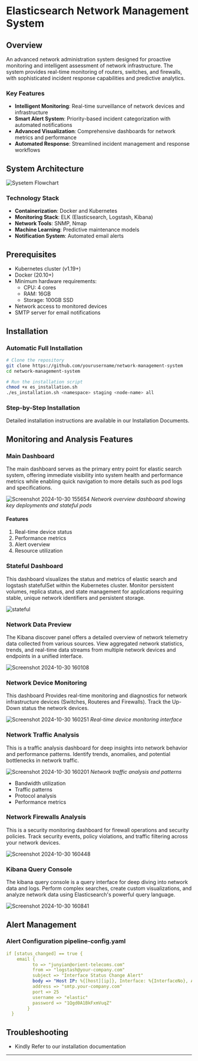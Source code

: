 # Elasticsearch Network Management System

## Overview
An advanced network administration system designed for proactive monitoring and intelligent assessment of network infrastructure. The system provides real-time monitoring of routers, switches, and firewalls, with sophisticated incident response capabilities and predictive analytics.

### Key Features
- **Intelligent Monitoring**: Real-time surveillance of network devices and infrastructure
- **Smart Alert System**: Priority-based incident categorization with automated notifications
- **Advanced Visualization**: Comprehensive dashboards for network metrics and performance
- **Automated Response**: Streamlined incident management and response workflows


## System Architecture
![Sysetem Flowchart](https://github.com/user-attachments/assets/7b927f12-b163-454e-963c-1c5c457d744c)


### Technology Stack
- **Containerization**: Docker and Kubernetes
- **Monitoring Stack**: ELK (Elasticsearch, Logstash, Kibana)
- **Network Tools**: SNMP, Nmap
- **Machine Learning**: Predictive maintenance models
- **Notification System**: Automated email alerts

## Prerequisites
- Kubernetes cluster (v1.19+)
- Docker (20.10+)
- Minimum hardware requirements:
  - CPU: 4 cores
  - RAM: 16GB
  - Storage: 100GB SSD
- Network access to monitored devices
- SMTP server for email notifications

## Installation

### Automatic Full Installation
```bash
# Clone the repository
git clone https://github.com/yourusername/network-management-system
cd network-management-system

# Run the installation script
chmod +x es_installation.sh
./es_installation.sh <namespace> staging <node-name> all
```

### Step-by-Step Installation
Detailed installation instructions are available in our Installation Documents.

## Monitoring and Analysis Features

### Main Dashboard
The main dashboard serves as the primary entry point for elastic search system, offering immediate visibility into system health and performance metrics while enabling quick navigation to more details such as pod logs and specifications.

![Screenshot 2024-10-30 155654](https://github.com/user-attachments/assets/2139c865-638c-4b06-ad93-055f9e372901)
*Network overview dashboard showing key deployments and stateful pods*

#### Features
1. Real-time device status
2. Performance metrics
3. Alert overview
4. Resource utilization

### Stateful Dashboard
This dashboard visualizes the status and metrics of elastic search and logstash statefulSet within the Kubernetes cluster. Monitor persistent volumes, replica status, and state management for applications requiring stable, unique network identifiers and persistent storage.

![stateful](https://github.com/user-attachments/assets/d996efe0-eaa6-47a3-abc1-5d0532d8ba5d)

### Network Data Preview 
The Kibana discover panel offers a detailed overview of network telemetry data collected from various sources. View aggregated network statistics, trends, and real-time data streams from multiple network devices and endpoints in a unified interface.

![Screenshot 2024-10-30 160108](https://github.com/user-attachments/assets/ea14156e-0cef-4c37-888d-cb8c880d17f3)

### Network Device Monitoring
This dashboard Provides real-time monitoring and diagnostics for network infrastructure devices (Switches, Routeres and Firewalls). Track the Up-Down status the network devices.

![Screenshot 2024-10-30 160251](https://github.com/user-attachments/assets/d17e5077-d87d-4d9a-81c3-ee0426a814c0)
*Real-time device monitoring interface*

### Network Traffic Analysis
This is a traffic analysis dashboard for deep insights into network behavior and performance patterns. Identify trends, anomalies, and potential bottlenecks in network traffic.

![Screenshot 2024-10-30 160201](https://github.com/user-attachments/assets/f7c8684a-fdc8-4c81-ae69-7db6b9d008d7)
*Network traffic analysis and patterns*
- Bandwidth utilization
- Traffic patterns
- Protocol analysis
- Performance metrics

### Network Firewalls Analysis
This is a security monitoring dashboard for firewall operations and security policies. Track security events, policy violations, and traffic filtering across your network devices.

![Screenshot 2024-10-30 160448](https://github.com/user-attachments/assets/045da6b9-0e07-4f85-a489-fd1e4ed7f59b)

### Kibana Query Console
The kibana query console is a query interface for deep diving into network data and logs. Perform complex searches, create custom visualizations, and analyze network data using Elasticsearch's powerful query language.

![Screenshot 2024-10-30 160841](https://github.com/user-attachments/assets/382b0240-51fc-454b-9695-eb0d0ef9ad76)

## Alert Management
### Alert Configuration pipeline-config.yaml
```yaml
if [status_changed] == true {
    email {
          to => "junyian@orient-telecoms.com"
          from => "logstash@your-company.com"
          subject => "Interface Status Change Alert"
          body => "Host IP: %{[host][ip]}, Interface: %{InterfaceNo}, Alias: %{ifAlias} changed status from %{previous_status} to %{ifDeviceStatus}"
          address => "smtp.your-company.com"
          port => 25
          username => "elastic"  
          password => "1Qgd0A1BkFxmVuqZ"  
        }
  }
```

## Troubleshooting
- Kindly Refer to our installation documentation

---
